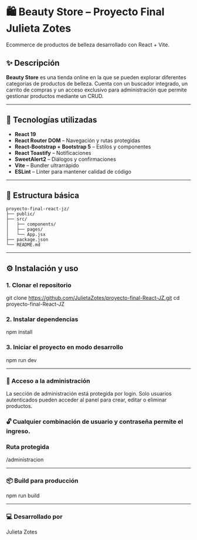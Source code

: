 # 🛍️ Beauty Store – Proyecto Final Julieta Zotes

Ecommerce de productos de belleza desarrollado con React + Vite.

## ✨ Descripción

**Beauty Store** es una tienda online en la que se pueden explorar diferentes categorías de productos de belleza. Cuenta con un buscador integrado, un carrito de compras y un acceso exclusivo para administración que permite gestionar productos mediante un CRUD.

---

## 🚀 Tecnologías utilizadas

- **React 19**
- **React Router DOM** – Navegación y rutas protegidas
- **React-Bootstrap + Bootstrap 5** – Estilos y componentes
- **React Toastify** – Notificaciones
- **SweetAlert2** – Diálogos y confirmaciones
- **Vite** – Bundler ultrarrápido
- **ESLint** – Linter para mantener calidad de código

---

## 📁 Estructura básica

```text
proyecto-final-react-jz/
├── public/
├── src/
│   ├── components/
│   ├── pages/
│   └── App.jsx
├── package.json
└── README.md
```

---

## ⚙️ Instalación y uso

### 1. Clonar el repositorio

git clone https://github.com/JulietaZotes/proyecto-final-React-JZ.git
cd proyecto-final-React-JZ

### 2. Instalar dependencias

npm install

### 3. Iniciar el proyecto en modo desarrollo

npm run dev

---

### 🔐 Acceso a la administración

La sección de administración está protegida por login. Solo usuarios autenticados pueden acceder al panel para crear, editar o eliminar productos.

### 🔓 **Cualquier combinación de usuario y contraseña permite el ingreso.**

### Ruta protegida

/administracion

---

### 📦 Build para producción

npm run build

---

### 💻 Desarrollado por

Julieta Zotes